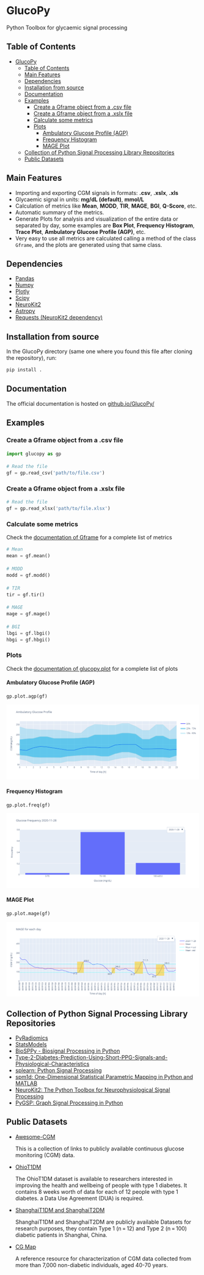 # GlucoPy
Python Toolbox for glycaemic signal processing

## Table of Contents
- [GlucoPy](#glucopy)
  - [Table of Contents](#table-of-contents)
  - [Main Features](#main-features)
  - [Dependencies](#dependencies)
  - [Installation from source](#installation-from-source)
  - [Documentation](#documentation)
  - [Examples](#examples)
    - [Create a Gframe object from a .csv file](#create-a-gframe-object-from-a-csv-file)
    - [Create a Gframe object from a .xslx file](#create-a-gframe-object-from-a-xslx-file)
    - [Calculate some metrics](#calculate-some-metrics)
    - [Plots](#plots)
      - [Ambulatory Glucose Profile (AGP)](#ambulatory-glucose-profile-agp)
      - [Frequency Histogram](#frequency-histogram)
      - [MAGE Plot](#mage-plot)
  - [Collection of Python Signal Processing Library Repositories](#collection-of-python-signal-processing-library-repositories)
  - [Public Datasets](#public-datasets)
  
## Main Features
- Importing and exporting CGM signals in formats: **.csv**, **.xslx**, **.xls**
- Glycaemic signal in units: **mg/dL (default)**, **mmol/L**
- Calculation of metrics like **Mean**, **MODD**, **TIR**, **MAGE**, **BGI**, **Q-Score**, etc.
- Automatic summary of the metrics.
- Generate Plots for analysis and visualization of the entire data or separated by day, some examples are **Box Plot**, **Frequency Histogram**, **Trace Plot**, **Ambulatory Glucose Profile (AGP)**, etc.
- Very easy to use all metrics are calculated calling a method of the class `Gframe`, and the plots are generated using that same class.

## Dependencies
- [Pandas](https://pandas.pydata.org/)
- [Numpy](https://numpy.org/)
- [Plotly](https://plotly.com/python/)
- [Scipy](https://www.scipy.org/)
- [NeuroKit2](https://neuropsychology.github.io/NeuroKit/)
- [Astropy](https://www.astropy.org/)
- [Requests (NeuroKit2 dependency)](https://docs.python-requests.org/en/master/)

## Installation from source 
In the GlucoPy directory (same one where you found this file after cloning the repository), run:

```bash
pip install .
```

## Documentation
The official documentation is hosted on [github.io/GlucoPy/](deigoodle.github.io/GlucoPy/)

## Examples

### Create a Gframe object from a .csv file
```python
import glucopy as gp

# Read the file
gf = gp.read_csv('path/to/file.csv')
```

### Create a Gframe object from a .xslx file
```python
# Read the file
gf = gp.read_xlsx('path/to/file.xlsx')
```

### Calculate some metrics

Check the [documentation of Gframe](https://deigoodle.github.io/GlucoPy/glucopy.Gframe.html) for a complete list of metrics
```python
# Mean
mean = gf.mean()

# MODD
modd = gf.modd()

# TIR
tir = gf.tir()

# MAGE
mage = gf.mage()

# BGI
lbgi = gf.lbgi()
hbgi = gf.hbgi()
```
### Plots

Check the [documentation of glucopy.plot](https://deigoodle.github.io/GlucoPy/glucopy.plot.html) for a complete list of plots

#### Ambulatory Glucose Profile (AGP)

```python
gp.plot.agp(gf)
```
![AGP Plot](docs/img/agp_plot.png)

#### Frequency Histogram

```python
gp.plot.freq(gf)
```
![Frequency Histogram](docs/img/freq_plot_1.png)

#### MAGE Plot

```python
gp.plot.mage(gf)
```
![MAGE Plot](docs/img/mage_plot.png)

## Collection of Python Signal Processing Library Repositories

- [PyRadiomics](https://github.com/AIM-Harvard/pyradiomics/tree/master)
- [StatsModels](https://github.com/statsmodels/statsmodels/)
- [BioSPPy - Biosignal Processing in Python](https://github.com/PIA-Group/BioSPPy)
- [Type-2-Diabetes-Prediction-Using-Short-PPG-Signals-and-Physiological-Characteristics](https://github.com/chirathyh/clardia---Type-2-Diabetes-Prediction-Using-Short-PPG-Signals-and-Physiological-Characteristics-)
- [splearn: Python Signal Processing](https://github.com/jinglescode/python-signal-processing)
- [spm1d: One-Dimensional Statistical Parametric Mapping in Python and MATLAB](https://github.com/0todd0000/spm1d/)
- [NeuroKit2: The Python Toolbox for Neurophysiological Signal Processing](https://github.com/neuropsychology/NeuroKit)
- [PyGSP: Graph Signal Processing in Python](https://github.com/epfl-lts2/pygsp)

## Public Datasets

- [Awesome-CGM](https://github.com/irinagain/Awesome-CGM)

  This is a collection of links to publicly available continuous glucose monitoring (CGM) data.

- [OhioT1DM](http://smarthealth.cs.ohio.edu/OhioT1DM-dataset.html)

  The OhioT1DM dataset is available to researchers interested in improving the health and wellbeing of people with type 1 diabetes. It contains 8 weeks worth of data for each of 12 people with type 1 diabetes. a Data Use Agreement (DUA) is required.

- [ShanghaiT1DM and ShanghaiT2DM](https://www.nature.com/articles/s41597-023-01940-7#ref-CR40)
  
  ShanghaiT1DM and ShanghaiT2DM are publicly available Datasets for research purposes, they contain Type 1 (n = 12) and Type 2 (n = 100) diabetic patients in Shanghai, China.

- [CG Map](https://github.com/ayya-keshet/CGMap)

  A reference resource for characterization of CGM data collected from more than 7,000 non-diabetic individuals, aged 40-70 years.









